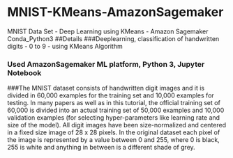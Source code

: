 # MNIST-KMeans-AmazonSagemaker
MNIST Data Set - Deep Learning using KMeans  - Amazon Sagemaker Conda_Python3
##Details
###Deeplearning, classification of handwritten digits - 0 to 9 - using KMeans Algorithm
### Used AmazonSagemaker ML platform, Python 3, Jupyter Notebook
###The MNIST dataset consists of handwritten digit images and it is divided in 60,000 examples 
for the training set and 10,000 examples for testing. In many papers as well as in this tutorial, the official 
training set of 60,000 is divided into an actual training set of 50,000 examples and 10,000 validation examples 
(for selecting hyper-parameters like learning rate and size of the model). All digit images have been size-normalized and 
centered in a fixed size image of 28 x 28 pixels. In the original dataset each pixel of the image is represented by a value 
between 0 and 255, where 0 is black, 255 is white and anything in between is a different shade of grey.

